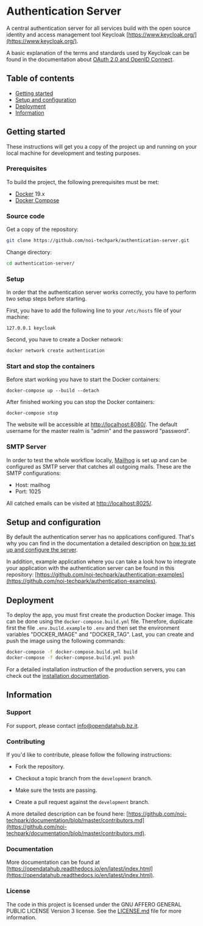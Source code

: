 # Authentication Server

A central authentication server for all services build with the open source identity and access management tool Keycloak [https://www.keycloak.org/](https://www.keycloak.org/).

A basic explanation of the terms and standards used by Keycloak can be found in the documentation about [OAuth 2.0 and OpenID Connect](docs/oauth2-and-openid-connect.md).

## Table of contents

- [Getting started](#getting-started)
- [Setup and configuration](#setup-and-configuration)
- [Deployment](#deployment)
- [Information](#information)

## Getting started

These instructions will get you a copy of the project up and running
on your local machine for development and testing purposes.

### Prerequisites

To build the project, the following prerequisites must be met:

- [Docker](https://www.docker.com/) 19.x
- [Docker Compose](https://docs.docker.com/compose/)

### Source code

Get a copy of the repository:

```bash
git clone https://github.com/noi-techpark/authentication-server.git
```

Change directory:

```bash
cd authentication-server/
```

### Setup

In order that the authentication server works correctly, you have to perform two setup steps before starting.

First, you have to add the following line to your `/etc/hosts` file of your machine:

```
127.0.0.1 keycloak
```

Second, you have to create a Docker network:

```bash
docker network create authentication
```

### Start and stop the containers

Before start working you have to start the Docker containers:

```
docker-compose up --build --detach
```

After finished working you can stop the Docker containers:

```
docker-compose stop
```

The website will be accessible at [http://localhost:8080/](http://localhost:8080/). The default username for the master realm is "admin" and the password "password".

### SMTP Server

In order to test the whole workflow locally, [Mailhog](https://github.com/mailhog/MailHog) is set up and can be configured as SMTP server that catches all outgoing mails. These are the SMTP configurations:

- Host: mailhog
- Port: 1025

All catched emails can be visited at [http://localhost:8025/](http://localhost:8025/).

## Setup and configuration

By default the authentication server has no applications configured. That's why you can find in the documentation a detailed description on [how to set up and configure the server](docs/noi-authentication-server.md).

In addition, example application where you can take a look how to integrate your application with the authentication server can be found in this repository: [https://github.com/noi-techpark/authentication-examples](https://github.com/noi-techpark/authentication-examples).

## Deployment

To deploy the app, you must first create the production Docker image. This can be done using the `docker-compose.build.yml` file. Therefore, duplicate first the file `.env.build.example` to `.env` and then set the environment variables "DOCKER_IMAGE" and "DOCKER_TAG". Last, you can create and push the image using the following commands:

```bash
docker-compose -f docker-compose.build.yml build
docker-compose -f docker-compose.build.yml push
```

For a detailed installation instruction of the production servers, you can check out the [installation documentation](docs/installation.md).

## Information

### Support

For support, please contact [info@opendatahub.bz.it](mailto:info@opendatahub.bz.it).

### Contributing

If you'd like to contribute, please follow the following instructions:

- Fork the repository.

- Checkout a topic branch from the `development` branch.

- Make sure the tests are passing.

- Create a pull request against the `development` branch.

A more detailed description can be found here: [https://github.com/noi-techpark/documentation/blob/master/contributors.md](https://github.com/noi-techpark/documentation/blob/master/contributors.md).

### Documentation

More documentation can be found at [https://opendatahub.readthedocs.io/en/latest/index.html](https://opendatahub.readthedocs.io/en/latest/index.html).

### License

The code in this project is licensed under the GNU AFFERO GENERAL PUBLIC LICENSE Version 3 license. See the [LICENSE.md](LICENSE.md) file for more information.
